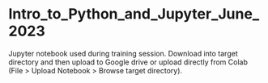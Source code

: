 # Intro_to_Python_and_Jupyter_June_2023
Jupyter notebook used during training session. Download into target directory and then upload to Google drive or upload directly from Colab (File > Upload Notebook > Browse target directory).
